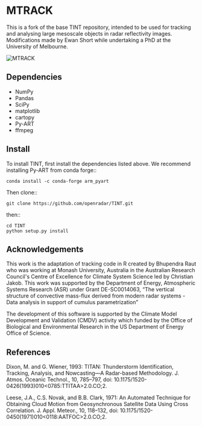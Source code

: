 MTRACK
====
This is a fork of the base TINT repository, intended to be used for tracking
and analysing large mesoscale objects in radar reflectivity images. Modifications made by Ewan Short while undertaking a PhD at the University of Melbourne.

![MTRACK](demo_for_github.gif "Demo")

Dependencies
------------
- NumPy
- Pandas
- SciPy
- matplotlib
- cartopy
- Py-ART
- ffmpeg

Install
-------
To install TINT, first install the dependencies listed above. We recommend
installing Py-ART from conda forge::

	conda install -c conda-forge arm_pyart

Then clone::

	git clone https://github.com/openradar/TINT.git

then::

	cd TINT
	python setup.py install

Acknowledgements
----------------
This work is the adaptation of tracking code in R created by Bhupendra Raut who was working at Monash University,
Australia in the Australian Research Council's Centre of Excellence for Climate System Science led by Christian Jakob.
This work was supported by the Department of Energy, Atmospheric Systems Research (ASR) under Grant DE-SC0014063,
“The vertical structure of convective mass-flux derived from modern radar systems - Data analysis in support of cumulus
parametrization”

The development of this software is supported by the Climate Model Development
and Validation (CMDV) activity which funded by the Office of Biological and
Environmental Research in the US Department of Energy Office of Science.

References
----------
Dixon, M. and G. Wiener, 1993: TITAN: Thunderstorm Identification, Tracking,
Analysis, and Nowcasting—A Radar-based Methodology. J. Atmos. Oceanic
Technol., 10, 785–797, doi: 10.1175/1520-0426(1993)010<0785:TTITAA>2.0.CO;2.

Leese, J.A., C.S. Novak, and B.B. Clark, 1971: An Automated Technique for Obtaining Cloud Motion from Geosynchronous
Satellite Data Using Cross Correlation. J. Appl. Meteor., 10, 118–132, doi: 10.1175/1520-0450(1971)010<0118:AATFOC>2.0.CO;2.
